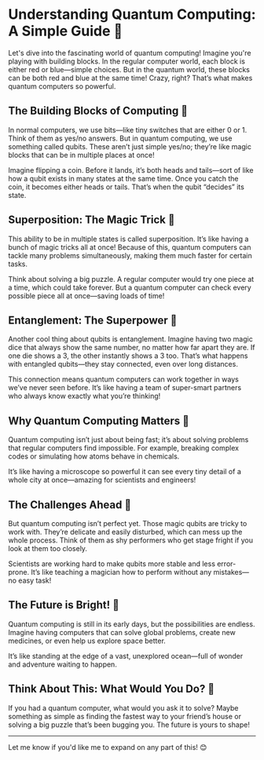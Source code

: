 # Understanding Quantum Computing: A Simple Guide 🚀

Let's dive into the fascinating world of quantum computing! Imagine you're playing with building blocks. In the regular computer world, each block is either red or blue—simple choices. But in the quantum world, these blocks can be both red and blue at the same time! Crazy, right? That’s what makes quantum computers so powerful.

## The Building Blocks of Computing 🧱

In normal computers, we use bits—like tiny switches that are either 0 or 1. Think of them as yes/no answers. But in quantum computing, we use something called qubits. These aren’t just simple yes/no; they’re like magic blocks that can be in multiple places at once!

Imagine flipping a coin. Before it lands, it’s both heads and tails—sort of like how a qubit exists in many states at the same time. Once you catch the coin, it becomes either heads or tails. That’s when the qubit “decides” its state.

## Superposition: The Magic Trick 🎩

This ability to be in multiple states is called superposition. It’s like having a bunch of magic tricks all at once! Because of this, quantum computers can tackle many problems simultaneously, making them much faster for certain tasks.

Think about solving a big puzzle. A regular computer would try one piece at a time, which could take forever. But a quantum computer can check every possible piece all at once—saving loads of time!

## Entanglement: The Superpower 🤝

Another cool thing about qubits is entanglement. Imagine having two magic dice that always show the same number, no matter how far apart they are. If one die shows a 3, the other instantly shows a 3 too. That’s what happens with entangled qubits—they stay connected, even over long distances.

This connection means quantum computers can work together in ways we’ve never seen before. It’s like having a team of super-smart partners who always know exactly what you’re thinking!

## Why Quantum Computing Matters 🌟

Quantum computing isn’t just about being fast; it’s about solving problems that regular computers find impossible. For example, breaking complex codes or simulating how atoms behave in chemicals.

It’s like having a microscope so powerful it can see every tiny detail of a whole city at once—amazing for scientists and engineers!

## The Challenges Ahead 🚧

But quantum computing isn’t perfect yet. Those magic qubits are tricky to work with. They’re delicate and easily disturbed, which can mess up the whole process. Think of them as shy performers who get stage fright if you look at them too closely.

Scientists are working hard to make qubits more stable and less error-prone. It’s like teaching a magician how to perform without any mistakes—no easy task!

## The Future is Bright! 🌈

Quantum computing is still in its early days, but the possibilities are endless. Imagine having computers that can solve global problems, create new medicines, or even help us explore space better.

It’s like standing at the edge of a vast, unexplored ocean—full of wonder and adventure waiting to happen.

## Think About This: What Would You Do? 🤔

If you had a quantum computer, what would you ask it to solve? Maybe something as simple as finding the fastest way to your friend’s house or solving a big puzzle that’s been bugging you. The future is yours to shape!

---

Let me know if you'd like me to expand on any part of this! 😊